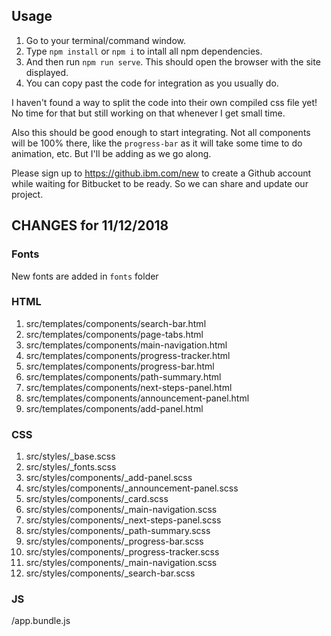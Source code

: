 ## Usage

1. Go to your terminal/command window.
2. Type `npm install` or `npm i` to intall all npm dependencies.
3. And then run `npm run serve`. This should open the browser with the site displayed.
4. You can copy past the code for integration as you usually do.

I haven't found a way to split the code into their own compiled css file yet! No time for that but still working on that whenever I get small time.

Also this should be good enough to start integrating. Not all components will be 100% there, like the `progress-bar` as it will take some time to do animation, etc.
But I'll be adding as we go along.

Please sign up to https://github.ibm.com/new to create a Github account while waiting for Bitbucket to be ready. So we can share and update our project.

## CHANGES for 11/12/2018

### Fonts

New fonts are added in `fonts` folder

### HTML

1. src/templates/components/search-bar.html
2. src/templates/components/page-tabs.html
3. src/templates/components/main-navigation.html
4. src/templates/components/progress-tracker.html
5. src/templates/components/progress-bar.html
6. src/templates/components/path-summary.html
7. src/templates/components/next-steps-panel.html
8. src/templates/components/announcement-panel.html
9. src/templates/components/add-panel.html

### CSS

1. src/styles/\_base.scss
2. src/styles/\_fonts.scss
3. src/styles/components/\_add-panel.scss
4. src/styles/components/\_announcement-panel.scss
5. src/styles/components/\_card.scss
6. src/styles/components/\_main-navigation.scss
7. src/styles/components/\_next-steps-panel.scss
8. src/styles/components/\_path-summary.scss
9. src/styles/components/\_progress-bar.scss
10. src/styles/components/\_progress-tracker.scss
11. src/styles/components/\_main-navigation.scss
12. src/styles/components/\_search-bar.scss

### JS

/app.bundle.js
